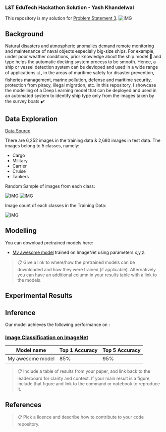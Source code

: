 ### L&T EduTech Hackathon Solution - Yash Khandelwal

This repository is my solution for [Problem Statement 3](https://unstop.com/hackathon/lt-edutech-hackathon-at-shaastra-iitm-shaastra-2023-indian-institute-of-technology-iit-madras-579093). 
![IMG](https://d8it4huxumps7.cloudfront.net/uploads/images/opportunity/banner/63b9583cccb14_lt-edutech-hackathon-at-shaastra-iitm.png?d=1920x557)

## Background

Natural disasters and atmospheric anomalies demand remote monitoring and maintenance of naval objects especially big-size ships. For example, under poor weather conditions, prior knowledge about the ship model 🚢 and type helps the automatic docking system process to be smooth. Hence, a ship or vessel detection system can be devloped  and used in a wide range of applications 📊, in the areas of maritime safety for disaster prevention, fisheries management, marine pollution, defense and maritime security, protection from piracy, illegal migration, etc. In this repository, I showcase the modelling of a Deep Learning model that can be deployed and used in an automated system to identify ship type only from the images taken by the survey boats ✔️

## Data Exploration
[Data Source](https://www.kaggle.com/datasets/arpitjain007/game-of-deep-learning-ship-datasets)

There are 6,252 images in the training data & 2,680 images in test data. The images belong to 5 classes, namely:
- Cargo
- Military 
- Carrier
- Cruise
- Tankers

Random Sample of images from each class:

![IMG](https://github.com/YashK07/Sol/blob/master/Readme%20Images/S2.png?raw=true)
![IMG](https://github.com/YashK07/Sol/blob/master/Readme%20Images/S3.png?raw=true)


Image count of each classes in the Training Data:

![IMG](https://github.com/YashK07/Sol/blob/master/Readme%20Images/count.png?raw=true)


## Modelling

You can download pretrained models here:

- [My awesome model](https://drive.google.com/mymodel.pth) trained on ImageNet using parameters x,y,z. 

>📋  Give a link to where/how the pretrained models can be downloaded and how they were trained (if applicable).  Alternatively you can have an additional column in your results table with a link to the models.

## Experimental Results

## Inference

Our model achieves the following performance on :

### [Image Classification on ImageNet](https://paperswithcode.com/sota/image-classification-on-imagenet)

| Model name         | Top 1 Accuracy  | Top 5 Accuracy |
| ------------------ |---------------- | -------------- |
| My awesome model   |     85%         |      95%       |

>📋  Include a table of results from your paper, and link back to the leaderboard for clarity and context. If your main result is a figure, include that figure and link to the command or notebook to reproduce it. 


## References

>📋  Pick a licence and describe how to contribute to your code repository.
